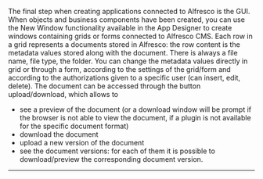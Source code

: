 The final step when creating applications connected to Alfresco is the GUI.
When objects and business components have been created, you can use the New Window functionality available in the App Designer to create windows containing grids or forms connected to Alfresco CMS.
Each row in a grid represents a documents stored in Alfresco: the row content is the metadata values stored along with the document. There is always a file name, file type, the folder.
You can change the metadata values directly in grid or through a form, according to the settings of the grid/form and according to the authorizations given to a specific user (can insert, edit, delete).
The document can be accessed through the button upload/download, which allows to

* see a preview of the document (or a download window will be prompt if the browser is not able to view the document, if a plugin is not available for the specific document format)
* download the document
* upload a new version of the document
* see the document versions: for each of them it is possible to download/preview the corresponding document version.

                

---


